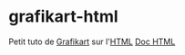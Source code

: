 # grafikart-html

Petit tuto de [Grafikart](https://www.grafikart.fr/ "Grafikart") sur l'[HTML](https://www.youtube.com/playlist?list=PLjwdMgw5TTLUeixVGPNl1uZNeJy4UY6qX "HTML")
[Doc HTML](https://developer.mozilla.org/fr/docs/Web/HTML "Doc HTML")
